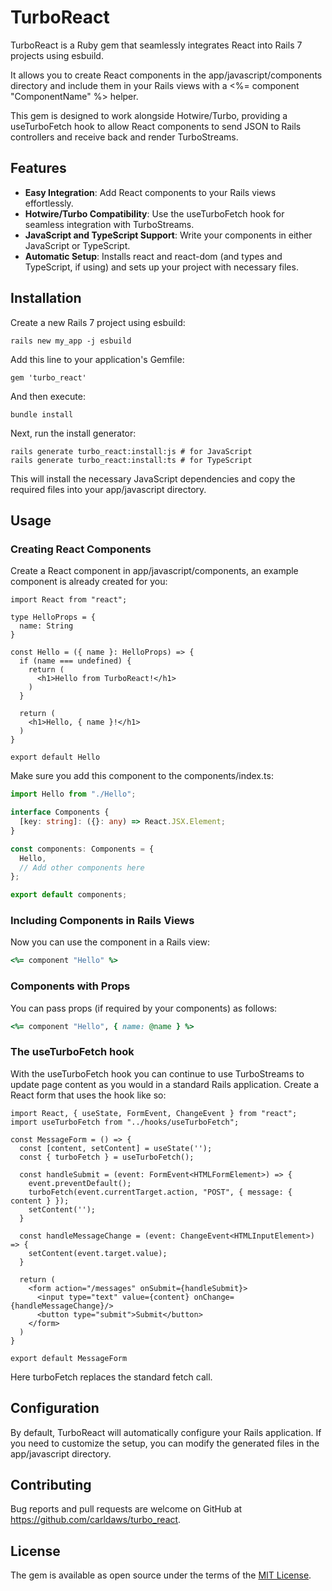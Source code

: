 # TurboReact

TurboReact is a Ruby gem that seamlessly integrates React into Rails 7 projects using esbuild. 

It allows you to create React components in the app/javascript/components directory and include them in your Rails views with a <%= component "ComponentName" %> helper. 

This gem is designed to work alongside Hotwire/Turbo, providing a useTurboFetch hook to allow React components to send JSON to Rails controllers and receive back and render TurboStreams.

## Features

- **Easy Integration**: Add React components to your Rails views effortlessly.
- **Hotwire/Turbo Compatibility**: Use the useTurboFetch hook for seamless integration with TurboStreams.
- **JavaScript and TypeScript Support**: Write your components in either JavaScript or TypeScript.
- **Automatic Setup**: Installs react and react-dom (and types and TypeScript, if using) and sets up your project with necessary files.


## Installation

Create a new Rails 7 project using esbuild:

```
rails new my_app -j esbuild
```

Add this line to your application's Gemfile:

```
gem 'turbo_react'
```

And then execute:

```
bundle install
```

Next, run the install generator:

```
rails generate turbo_react:install:js # for JavaScript
rails generate turbo_react:install:ts # for TypeScript
```

This will install the necessary JavaScript dependencies and copy the required files into your app/javascript directory.

## Usage

### Creating React Components

Create a React component in app/javascript/components, an example component is already created for you:

```tsx
import React from "react";

type HelloProps = {
  name: String
}

const Hello = ({ name }: HelloProps) => {
  if (name === undefined) {
    return (
      <h1>Hello from TurboReact!</h1>
    )
  }
  
  return (
    <h1>Hello, { name }!</h1>
  )
}

export default Hello
```

Make sure you add this component to the components/index.ts:

```ts
import Hello from "./Hello";

interface Components {
  [key: string]: ({}: any) => React.JSX.Element;
}

const components: Components = {
  Hello,
  // Add other components here
};

export default components;
```

### Including Components in Rails Views

Now you can use the component in a Rails view:

```rb
<%= component "Hello" %>
```

### Components with Props

You can pass props (if required by your components) as follows:

```rb
<%= component "Hello", { name: @name } %>
```

### The useTurboFetch hook

With the useTurboFetch hook you can continue to use TurboStreams to update page content as you would in a standard Rails application. Create a React form that uses the hook like so:

```tsx
import React, { useState, FormEvent, ChangeEvent } from "react";
import useTurboFetch from "../hooks/useTurboFetch";

const MessageForm = () => {
  const [content, setContent] = useState('');
  const { turboFetch } = useTurboFetch();

  const handleSubmit = (event: FormEvent<HTMLFormElement>) => {
    event.preventDefault();
    turboFetch(event.currentTarget.action, "POST", { message: { content } });
    setContent('');
  }

  const handleMessageChange = (event: ChangeEvent<HTMLInputElement>) => {
    setContent(event.target.value);
  }

  return (
    <form action="/messages" onSubmit={handleSubmit}>
      <input type="text" value={content} onChange={handleMessageChange}/>
      <button type="submit">Submit</button>
    </form>
  )
}

export default MessageForm
```

Here turboFetch replaces the standard fetch call.

## Configuration

By default, TurboReact will automatically configure your Rails application. If you need to customize the setup, you can modify the generated files in the app/javascript directory.

## Contributing

Bug reports and pull requests are welcome on GitHub at https://github.com/carldaws/turbo_react.

## License

The gem is available as open source under the terms of the [MIT License](https://opensource.org/licenses/MIT).
